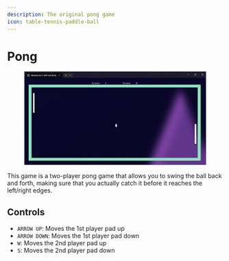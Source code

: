 ```yaml
---
description: The original pong game
icon: table-tennis-paddle-ball
---
```


# Pong

<figure><img src="../../../../.gitbook/assets/image (83).png" alt=""><figcaption></figcaption></figure>

This game is a two-player pong game that allows you to swing the ball back and forth, making sure that you actually catch it before it reaches the left/right edges.

## Controls

* `ARROW UP`: Moves the 1st player pad up
* `ARROW DOWN`: Moves the 1st player pad down
* `W`: Moves the 2nd player pad up
* `S`: Moves the 2nd player pad down
